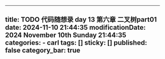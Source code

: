 
---
title: TODO  代码随想录 day 13 第六章 二叉树part01
date: 2024-11-10 21:44:35
modificationDate: 2024 November 10th Sunday 21:44:35
categories: 
	- carl
tags: []
sticky: []
published: false
category_bar: true
---

